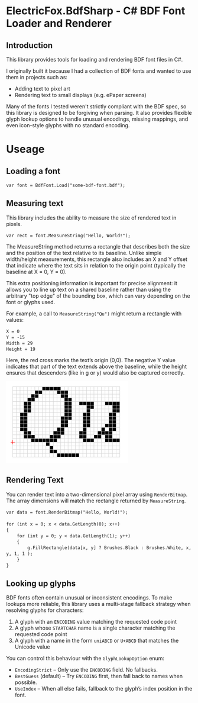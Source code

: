 # ElectricFox.BdfSharp - C# BDF Font Loader and Renderer

## Introduction

This library provides tools for loading and rendering BDF font files in C#.

I originally built it because I had a collection of BDF fonts and wanted to use them in projects such as:

- Adding text to pixel art
- Rendering text to small displays (e.g. ePaper screens)

Many of the fonts I tested weren't strictly compliant with the BDF spec, so this library is designed to be forgiving when parsing. It also provides flexible glyph lookup options to handle unusual encodings, missing mappings, and even icon-style glyphs with no standard encoding.

# Useage

## Loading a font

```
var font = BdfFont.Load("some-bdf-font.bdf");
```

## Measuring text

This library includes the ability to measure the size of rendered text in pixels.

```
var rect = font.MeasureString("Hello, World!");
```

The MeasureString method returns a rectangle that describes both the size and the position of the text relative to its baseline. Unlike simple width/height measurements, this rectangle also includes an X and Y offset that indicate where the text sits in relation to the origin point (typically the baseline at X = 0, Y = 0).

This extra positioning information is important for precise alignment: it allows you to line up text on a shared baseline rather than using the arbitrary "top edge" of the bounding box, which can vary depending on the font or glyphs used.

For example, a call to `MeasureString("Qu")` might return a rectangle with values:

```
X = 0
Y = -15
Width = 29
Height = 19
```

Here, the red cross marks the text’s origin (0,0). The negative Y value indicates that part of the text extends above the baseline, while the height ensures that descenders (like in g or y) would also be captured correctly.

![Example showing the position of two letters with the origin highlighted](docs/qu-example.png)

## Rendering Text

You can render text into a two-dimensional pixel array using `RenderBitmap`.
The array dimensions will match the rectangle returned by `MeasureString`.

```
var data = font.RenderBitmap("Hello, World!");

for (int x = 0; x < data.GetLength(0); x++)
{
    for (int y = 0; y < data.GetLength(1); y++)
    {
        g.FillRectangle(data[x, y] ? Brushes.Black : Brushes.White, x, y, 1, 1 );
    }
}
```

## Looking up glyphs

BDF fonts often contain unusual or inconsistent encodings.
To make lookups more reliable, this library uses a multi-stage fallback strategy when resolving glyphs for characters:

1. A glyph with an `ENCODING` value matching the requested code point
2. A glyph whose `STARTCHAR` name is a single character matching the requested code point
3. A glyph with a name in the form `uniABCD` or `U+ABCD` that matches the Unicode value

You can control this behaviour with the `GlyphLookupOption` enum:

- `EncodingStrict` – Only use the `ENCODING` field. No fallbacks.
- `BestGuess` (default) – Try `ENCODING` first, then fall back to names when possible.
- `UseIndex` – When all else fails, fallback to the glyph’s index position in the font.
